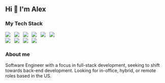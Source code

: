 ## Hi 👋 I'm Alex

### My Tech Stack

<img src="https://img.shields.io/badge/Python%20-%2300D8FF.svg" />&nbsp;&nbsp;
<img src="https://img.shields.io/badge/JavaScript%20-%23F7DF1E.svg" />&nbsp;&nbsp;
<img src="https://img.shields.io/badge/TypeScript%20-%233178C6.svg" />&nbsp;&nbsp;
<img src="https://img.shields.io/badge/React%20-%2300D8FF.svg" />&nbsp;&nbsp;
<img src="https://img.shields.io/badge/HTML%20-%23dc4a25.svg" />&nbsp;&nbsp;
<img src="https://img.shields.io/badge/CSS%20-%23244bdd.svg" />&nbsp;&nbsp;
<br />
<img src="https://img.shields.io/badge/Node.js%20-%238bbe3d.svg" />&nbsp;&nbsp;
<img src="https://img.shields.io/badge/Express%20-%23F7DF1E.svg" />&nbsp;&nbsp;
<img src="https://img.shields.io/badge/MongoDB%20-%2348a23b.svg" />&nbsp;&nbsp;
<img src="https://img.shields.io/badge/PostgreSQL%20-%2331648c.svg" />&nbsp;&nbsp;


### About me

Software Engineer with a focus in full-stack development, seeking to shift towards back-end development. Looking for in-office, hybrid, or remote roles based in the US.
